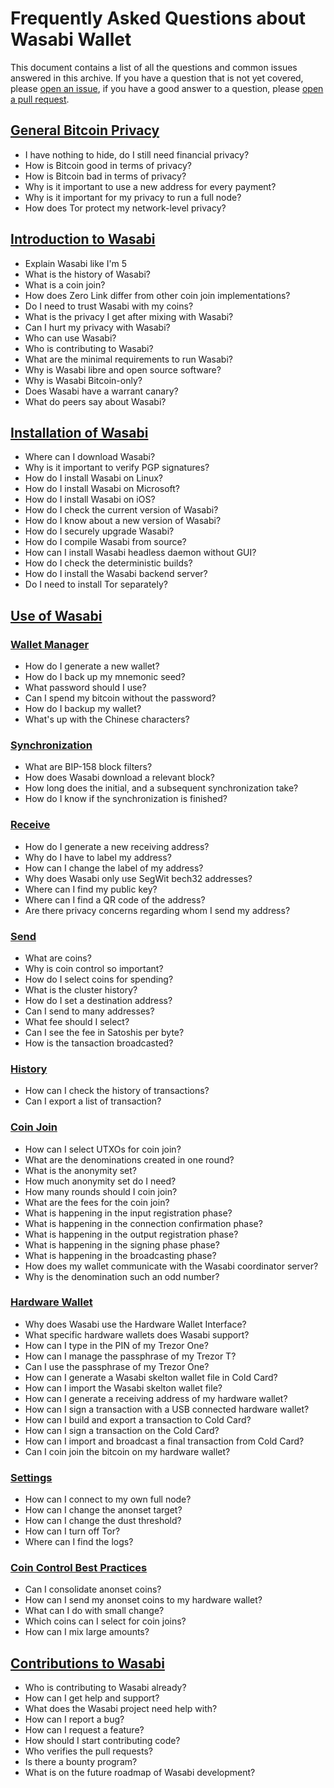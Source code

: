 # Frequently Asked Questions about Wasabi Wallet

This document contains a list of all the questions and common issues answered in this archive. If you have a question that is not yet covered, please [open an issue](https://github.com/zkSNACKs/WasabiDoc/issues), if you have a good answer to a question, please [open a pull request](https://github.com/zkSNACKs/WasabiDoc/pulls).

## [General Bitcoin Privacy](/FAQ-GeneralBitcoinPrivacy.md)
- I have nothing to hide, do I still need financial privacy?
- How is Bitcoin good in terms of privacy?
- How is Bitcoin bad in terms of privacy?
- Why is it important to use a new address for every payment?
- Why is it important for my privacy to run a full node?
- How does Tor protect my network-level privacy? 

## [Introduction to Wasabi](/FAQ-Introduction.md)
- Explain Wasabi like I'm 5
- What is the history of Wasabi?
- What is a coin join?
- How does Zero Link differ from other coin join implementations?
- Do I need to trust Wasabi with my coins?
- What is the privacy I get after mixing with Wasabi?
- Can I hurt my privacy with Wasabi?
- Who can use Wasabi?
- Who is contributing to Wasabi?
- What are the minimal requirements to run Wasabi?
- Why is Wasabi libre and open source software?
- Why is Wasabi Bitcoin-only?
- Does Wasabi have a warrant canary?
- What do peers say about Wasabi?

## [Installation of Wasabi](/FAQ-Installation.md)
- Where can I download Wasabi?
- Why is it important to verify PGP signatures?
- How do I install Wasabi on Linux?
- How do I install Wasabi on Microsoft?
- How do I install Wasabi on iOS?
- How do I check the current version of Wasabi?
- How do I know about a new version of Wasabi?
- How do I securely upgrade Wasabi?
- How do I compile Wasabi from source?
- How can I install Wasabi headless daemon without GUI?
- How do I check the deterministic builds?
- How do I install the Wasabi backend server?
- Do I need to install Tor separately?

## [Use of Wasabi](/FAQ-UseWasabi.md)
### [Wallet Manager](/FAQ-UseWasabi.md#wallet-manager)
- How do I generate a new wallet?
- How do I back up my mnemonic seed?
- What password should I use?
- Can I spend my bitcoin without the password?
- How do I backup my wallet?
- What's up with the Chinese characters?

### [Synchronization](/FAQ-UseWasabi.md#synchronization)
- What are BIP-158 block filters?
- How does Wasabi download a relevant block?
- How long does the initial, and a subsequent synchronization take?
- How do I know if the synchronization is finished?

### [Receive](/FAQ-UseWasabi.md#receive)
- How do I generate a new receiving address?
- Why do I have to label my address?
- How can I change the label of my address?
- Why does Wasabi only use SegWit bech32 addresses?
- Where can I find my public key?
- Where can I find a QR code of the address?
- Are there privacy concerns regarding whom I send my address?

### [Send](/FAQ-UseWasabi.md#send)
- What are coins?
- Why is coin control so important?
- How do I select coins for spending?
- What is the cluster history?
- How do I set a destination address?
- Can I send to many addresses?
- What fee should I select?
- Can I see the fee in Satoshis per byte?
- How is the tansaction broadcasted?

### [History](/FAQ-UseWasabi.md#history)
- How can I check the history of transactions?
- Can I export a list of transaction?

### [Coin Join](/FAQ-UseWasabi.md#coin-join)
- How can I select UTXOs for coin join?
- What are the denominations created in one round?
- What is the anonymity set?
- How much anonymity set do I need?
- How many rounds should I coin join?
- What are the fees for the coin join?
- What is happening in the input registration phase?
- What is happening in the connection confirmation phase?
- What is happening in the output registration phase?
- What is happening in the signing phase phase?
- What is happening in the broadcasting phase?
- How does my wallet communicate with the Wasabi coordinator server?
- Why is the denomination such an odd number?

### [Hardware Wallet](/FAQ-UseWasabi.md#hardware-wallet)
- Why does Wasabi use the Hardware Wallet Interface?
- What specific hardware wallets does Wasabi support?
- How can I type in the PIN of my Trezor One?
- How can I manage the passphrase of my Trezor T?
- Can I use the passphrase of my Trezor One?
- How can I generate a Wasabi skelton wallet file in Cold Card?
- How can I import the Wasabi skelton wallet file?
- How can I generate a receiving address of my hardware wallet?
- How can I sign a transaction with a USB connected hardware wallet?
- How can I build and export a transaction to Cold Card?
- How can I sign a transaction on the Cold Card?
- How can I import and broadcast a final transaction from Cold Card?
- Can I coin join the bitcoin on my hardware wallet?

### [Settings](/FAQ-UseWasabi.md#settings)
- How can I connect to my own full node?
- How can I change the anonset target?
- How can I change the dust threshold?
- How can I turn off Tor?
- Where can I find the logs?

### [Coin Control Best Practices](/FAQ-UseWasabi.md#coin-control-best-practices)
- Can I consolidate anonset coins?
- How can I send my anonset coins to my hardware wallet?
- What can I do with small change?
- Which coins can I select for coin joins?
- How can I mix large amounts?

## [Contributions to Wasabi](/FAQ-Contributions)
- Who is contributing to Wasabi already?
- How can I get help and support?
- What does the Wasabi project need help with?
- How can I report a bug?
- How can I request a feature?
- How should I start contributing code?
- Who verifies the pull requests? 
- Is there a bounty program?
- What is on the future roadmap of Wasabi development?
